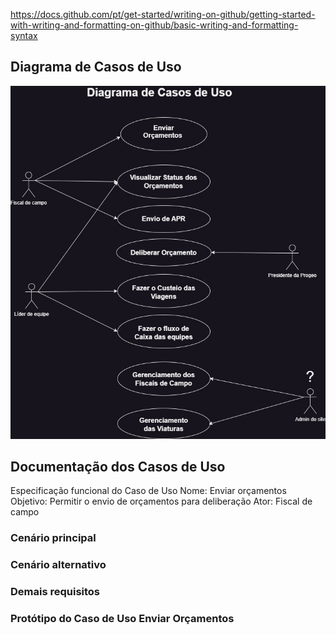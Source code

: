 https://docs.github.com/pt/get-started/writing-on-github/getting-started-with-writing-and-formatting-on-github/basic-writing-and-formatting-syntax

## Diagrama de Casos de Uso
![Diagrama UML de Casos de Uso](https://github.com/henrymatheus/gestao_equipes/blob/0ae4ca1d0ed88de9f906ab3372656a58cf0ff3c7/docs/Diagrama%20de%20Casos%20de%20Uso.jpg)


## Documentação dos Casos de Uso

Especificação funcional do Caso de Uso
Nome: Enviar orçamentos
Objetivo: Permitir o envio de orçamentos para deliberação
Ator: Fiscal de campo

### Cenário principal


### Cenário alternativo


### Demais requisitos



### Protótipo do Caso de Uso Enviar Orçamentos





